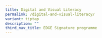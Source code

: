 ```yaml
---
title: Digital and Visual Literacy
permalink: /digital-and-visual-literacy/
variant: tiptap
description: ""
third_nav_title: EDGE Signature programme
---
```

<p></p>